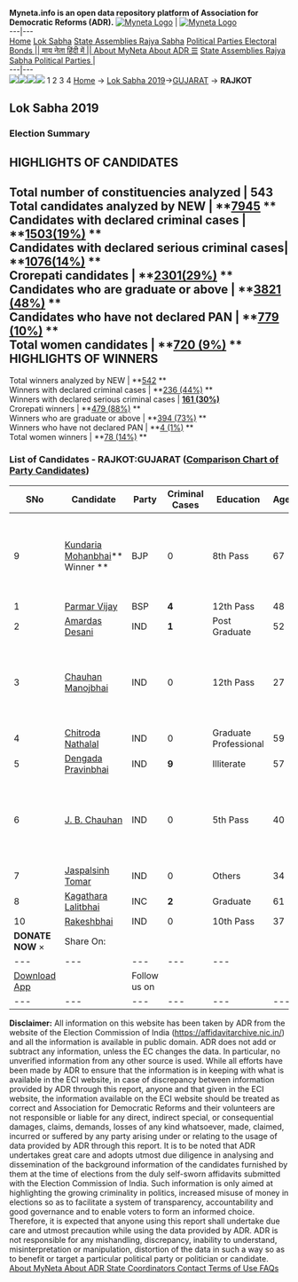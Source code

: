 **Myneta.info is an open data repository platform of Association for Democratic Reforms (ADR).**
[![Myneta Logo](https://www.myneta.info/lib/img/myneta-logo.png)](https://www.myneta.info/) | [![Myneta Logo](https://www.myneta.info/lib/img/adr-logo.png)](https://adrindia.org)  
---|---  
[Home](https://www.myneta.info/) [Lok Sabha](https://www.myneta.info/#ls "Lok Sabha") [ State Assemblies ](https://www.myneta.info/#sa "State Assemblies") [Rajya Sabha](https://www.myneta.info/#rs "Rajya Sabha") [Political Parties ](https://www.myneta.info/party "Political Parties") [ Electoral Bonds ](https://www.myneta.info/electoral_bonds "Electoral Bonds") [ || माय नेता हिंदी में || ](https://translate.google.co.in/translate?prev=hp&hl=en&js=y&u=www.myneta.info&sl=en&tl=hi&history_state0=) [ About MyNeta ](https://adrindia.org/content/about-myneta) [ About ADR ](https://adrindia.org/about-adr/who-we-are) [☰](javascript:void\(0\))
[ State Assemblies ](https://www.myneta.info/#sa "State Assemblies") [ Rajya Sabha ](https://www.myneta.info/#rs "Rajya Sabha") [ Political Parties ](https://www.myneta.info/party "Political Parties")
|   
---|---  
![](https://www.myneta.info/lib/img/banner/banner-1.png)![](https://www.myneta.info/lib/img/banner/banner-2.png)![](https://www.myneta.info/lib/img/banner/banner-3.png)![](https://www.myneta.info/lib/img/banner/banner-4.png)
1  2  3  4 
[Home](https://www.myneta.info/) → [Lok Sabha 2019](https://www.myneta.info/LokSabha2019/)→[GUJARAT](https://www.myneta.info/LokSabha2019/index.php?action=show_constituencies&state_id=39) → **RAJKOT**
### 
## Lok Sabha 2019
###  Election Summary 
HIGHLIGHTS OF CANDIDATES  
---  
Total number of constituencies analyzed |  543   
Total candidates analyzed by NEW | **[7945](https://www.myneta.info/LokSabha2019/index.php?action=summary&subAction=candidates_analyzed&sort=candidate#summary) **  
Candidates with declared criminal cases | **[1503(19%)](https://www.myneta.info/LokSabha2019/index.php?action=summary&subAction=crime&sort=candidate#summary) **  
Candidates with declared serious criminal cases| **[1076(14%)](https://www.myneta.info/LokSabha2019/index.php?action=summary&subAction=serious_crime&sort=candidate#summary) **  
Crorepati candidates | **[2301(29%)](https://www.myneta.info/LokSabha2019/index.php?action=summary&subAction=crorepati&sort=candidate#summary) **  
Candidates who are graduate or above | **[3821 (48%)](https://www.myneta.info/LokSabha2019/index.php?action=summary&subAction=education&sort=candidate#summary) **  
Candidates who have not declared PAN | **[779 (10%)](https://www.myneta.info/LokSabha2019/index.php?action=summary&subAction=without_pan&sort=candidate#summary) **  
Total women candidates | **[720 (9%)](https://www.myneta.info/LokSabha2019/index.php?action=summary&subAction=women_candidate&sort=candidate#summary) **  
HIGHLIGHTS OF WINNERS  
---  
Total winners analyzed by NEW | **[542](https://www.myneta.info/LokSabha2019/index.php?action=summary&subAction=winner_analyzed&sort=candidate#summary) **  
Winners with declared criminal cases | **[236 (44%)](https://www.myneta.info/LokSabha2019/index.php?action=summary&subAction=winner_crime&sort=candidate#summary) **  
Winners with declared serious criminal cases | **[161 (30%)](https://www.myneta.info/LokSabha2019/index.php?action=summary&subAction=winner_serious_crime&sort=candidate#summary)**  
Crorepati winners | **[479 (88%)](https://www.myneta.info/LokSabha2019/index.php?action=summary&subAction=winner_crorepati&sort=candidate#summary) **  
Winners who are graduate or above | **[394 (73%)](https://www.myneta.info/LokSabha2019/index.php?action=summary&subAction=winner_education&sort=candidate#summary) **  
Winners who have not declared PAN | **[4 (1%)](https://www.myneta.info/LokSabha2019/index.php?action=summary&subAction=winner_without_pan&sort=candidate#summary) **  
Total women winners | **[78 (14%)](https://www.myneta.info/LokSabha2019/index.php?action=summary&subAction=winner_women&sort=candidate#summary) **  
### List of Candidates - RAJKOT:GUJARAT ([Comparison Chart of Party Candidates](https://www.myneta.info/LokSabha2019/comparisonchart.php?constituency_id=552))
SNo | Candidate| Party| Criminal Cases| Education| Age| Total Assets| Liabilities  
---|---|---|---|---|---|---|---  
9  | [Kundaria Mohanbhai](https://www.myneta.info/LokSabha2019/candidate.php?candidate_id=8494)** Winner ** | BJP | 0 | 8th Pass| 67 | ![](https://myneta.info/image_v2.php?myneta_folder=LokSabha2019&candidate_id=8494&col=ta) | ![](https://myneta.info/image_v2.php?myneta_folder=LokSabha2019&candidate_id=8494&col=lia)  
1  | [ Parmar Vijay](https://www.myneta.info/LokSabha2019/candidate.php?candidate_id=11311) | BSP | **4** | 12th Pass| 48 | Rs 5,35,000 ~ 5 Lacs+ | Rs 0 ~   
2  | [Amardas Desani](https://www.myneta.info/LokSabha2019/candidate.php?candidate_id=9401) | IND | **1** | Post Graduate| 52 | Rs 81,54,624 ~ 81 Lacs+ | Rs 0 ~   
3  | [Chauhan Manojbhai](https://www.myneta.info/LokSabha2019/candidate.php?candidate_id=9407) | IND | 0 | 12th Pass| 27 | ![](https://myneta.info/image_v2.php?myneta_folder=LokSabha2019&candidate_id=9407&col=ta) | ![](https://myneta.info/image_v2.php?myneta_folder=LokSabha2019&candidate_id=9407&col=lia)  
4  | [Chitroda Nathalal](https://www.myneta.info/LokSabha2019/candidate.php?candidate_id=9404) | IND | 0 | Graduate Professional| 59 | Rs 1,10,53,000 ~ 1 Crore+ | Rs 9,22,957 ~ 9 Lacs+  
5  | [Dengada Pravinbhai](https://www.myneta.info/LokSabha2019/candidate.php?candidate_id=9403) | IND | **9** | Illiterate| 57 | Rs 13,82,000 ~ 13 Lacs+ | Rs 0 ~   
6  | [J. B. Chauhan](https://www.myneta.info/LokSabha2019/candidate.php?candidate_id=9400) | IND | 0 | 5th Pass| 40 | ![](https://myneta.info/image_v2.php?myneta_folder=LokSabha2019&candidate_id=9400&col=ta) | ![](https://myneta.info/image_v2.php?myneta_folder=LokSabha2019&candidate_id=9400&col=lia)  
7  | [Jaspalsinh Tomar](https://www.myneta.info/LokSabha2019/candidate.php?candidate_id=9402) | IND | 0 | Others| 34 | Rs 37,48,000 ~ 37 Lacs+ | Rs 0 ~   
8  | [Kagathara Lalitbhai](https://www.myneta.info/LokSabha2019/candidate.php?candidate_id=8495) | INC | **2** | Graduate| 61 | Rs 9,75,82,897 ~ 9 Crore+ | Rs 8,21,06,333 ~ 8 Crore+  
10  | [Rakeshbhai](https://www.myneta.info/LokSabha2019/candidate.php?candidate_id=9406) | IND | 0 | 10th Pass| 37 | Rs 8,01,500 ~ 8 Lacs+ | Rs 0 ~   
|  **DONATE NOW** × |  Share On:  | [](https://api.whatsapp.com/send?text=https%3A%2F%2Fmyneta.info%2Fpunjab2022%2Findex.php%3Faction%3Dshow_constituencies%26state_id%3D19) | [](https://www.facebook.com/sharer/sharer.php?u=https%3A%2F%2Fmyneta.info%2Fpunjab2022%2Findex.php%3Faction%3Dshow_constituencies%26state_id%3D19) | [](https://twitter.com/share?url=https%3A%2F%2Fmyneta.info%2Fpunjab2022%2Findex.php%3Faction%3Dshow_constituencies%26state_id%3D19)  
---|---|---|---|---  
| [ Download App ](https://play.google.com/store/apps/details?id=com.webrosoft.myneta1&pcampaignid=pcampaignidMKT-Other-global-all-co-prtnr-py-PartBadge-Mar2515-1) | [](https://play.google.com/store/apps/details?id=com.webrosoft.myneta1&pcampaignid=pcampaignidMKT-Other-global-all-co-prtnr-py-PartBadge-Mar2515-1) |  Follow us on  | [](https://www.facebook.com/adrindia.org/) | [](https://twitter.com/adrspeaks) | [](https://groups.google.com/g/national-election-watch?hl=en&pli=1) | [](https://www.instagram.com/adrspeaks/) | [](https://www.youtube.com/user/adrspeaks) | [](https://sharechat.com/profile/adrspeaks)  
---|---|---|---|---|---|---|---|---  
**Disclaimer:** All information on this website has been taken by ADR from the website of the Election Commission of India (https://affidavitarchive.nic.in/) and all the information is available in public domain. ADR does not add or subtract any information, unless the EC changes the data. In particular, no unverified information from any other source is used. While all efforts have been made by ADR to ensure that the information is in keeping with what is available in the ECI website, in case of discrepancy between information provided by ADR through this report, anyone and that given in the ECI website, the information available on the ECI website should be treated as correct and Association for Democratic Reforms and their volunteers are not responsible or liable for any direct, indirect special, or consequential damages, claims, demands, losses of any kind whatsoever, made, claimed, incurred or suffered by any party arising under or relating to the usage of data provided by ADR through this report. It is to be noted that ADR undertakes great care and adopts utmost due diligence in analysing and dissemination of the background information of the candidates furnished by them at the time of elections from the duly self-sworn affidavits submitted with the Election Commission of India. Such information is only aimed at highlighting the growing criminality in politics, increased misuse of money in elections so as to facilitate a system of transparency, accountability and good governance and to enable voters to form an informed choice. Therefore, it is expected that anyone using this report shall undertake due care and utmost precaution while using the data provided by ADR. ADR is not responsible for any mishandling, discrepancy, inability to understand, misinterpretation or manipulation, distortion of the data in such a way so as to benefit or target a particular political party or politician or candidate. 
[ About MyNeta ](https://adrindia.org/content/about-myneta) [ About ADR ](https://adrindia.org/about-adr/who-we-are) [ State Coordinators ](https://adrindia.org/about-adr/state-coordinators) [ Contact ](https://adrindia.org/contact-us) [ Terms of Use ](https://adrindia.org/content/adr-terms-use) [ FAQs ](https://adrindia.org/content/faqs)
